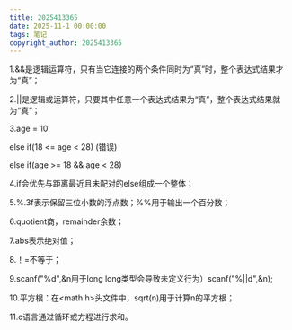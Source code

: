 ```yaml
---
title: 2025413365
date: 2025-11-1 00:00:00
tags: 笔记
copyright_author: 2025413365
---
```



1.&&是逻辑运算符，只有当它连接的两个条件同时为“真”时，整个表达式结果才为“真”；

2.||是逻辑或运算符，只要其中任意一个表达式结果为“真”，整个表达式结果就为“真”；

3.age = 10

   else if(18 <= age < 28)  (错误)

   else if(age >= 18 && age < 28)

4.if会优先与距离最近且未配对的else组成一个整体；

5.%.3f表示保留三位小数的浮点数；%%用于输出一个百分数；

6.quotient商，remainder余数；

7.abs表示绝对值；

8.！=不等于；

9.scanf("%d",&n用于long long类型会导致未定义行为）scanf("%||d",&n);

10.平方根：在<math.h>头文件中，sqrt(n)用于计算n的平方根；

11.c语言通过循环或方程进行求和。

